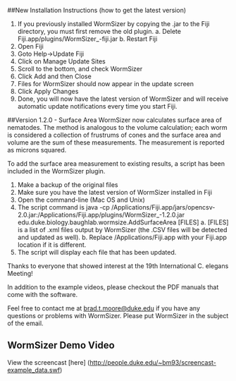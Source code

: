 ##New Installation Instructions (how to get the latest version)
1.  If you previously installed WormSizer by copying the .jar to the Fiji directory,
you must first remove the old plugin.
    a.  Delete Fiji.app/plugins/WormSizer_-fiji.jar
    b.  Restart Fiji
2.  Open Fiji
3.  Goto Help->Update Fiji
4.  Click on Manage Update Sites
5.  Scroll to the bottom, and check WormSizer
6.  Click Add and then Close
7.  Files for WormSizer should now appear in the update screen
8.  Click Apply Changes
9.  Done, you will now have the latest version of WormSizer and will receive automatic update notifications
every time you start Fiji.

##Version 1.2.0 - Surface Area
WormSizer now calculates surface area of nematodes.  The method is analogous to the volume calculation;
each worm is considered a collection of frustrums of cones and the surface area and volume are the sum
of these measurements.  The measurement is reported as microns squared.

To add the surface area measurement to existing results, a script has been included in the WormSizer plugin.

1.  Make a backup of the original files
2.  Make sure you have the latest version of WormSizer installed in Fiji
3.  Open the command-line (Mac OS and Unix)
4.  The script command is java -cp /Applications/Fiji.app/jars/opencsv-2.0.jar:/Applications/Fiji.app/plugins/WormSizer_-1.2.0.jar edu.duke.biology.baughlab.wormsize.AddSurfaceArea [FILES]
   a.  [FILES] is a list of .xml files output by WormSizer (the .CSV files will be detected and updated as well).
   b.  Replace /Applications/Fiji.app with your Fiji.app location if it is different.
5.  The script will display each file that has been updated.

Thanks to everyone that showed interest at the 19th International C. elegans Meeting!

In addition to the example videos, please checkout the PDF manuals that come with the software.

Feel free to contact me at [brad.t.moore@duke.edu](mailto:brad.t.moore@duke.edu)
if you have any questions or problems with WormSizer.  Please put WormSizer in the
subject of the email.

## WormSizer Demo Video
View the screencast [here] (http://people.duke.edu/~bm93/screencast-example_data.swf)



